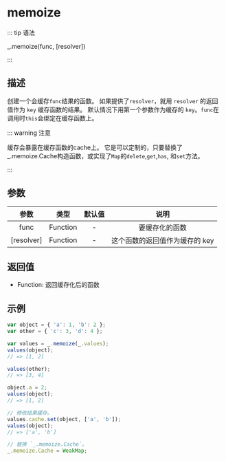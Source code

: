 # memoize

::: tip 语法

_.memoize(func, [resolver])

:::

## 描述

创建一个会缓存`func`结果的函数。 如果提供了`resolver`，就用 `resolver` 的返回值作为 `key` 缓存函数的结果。 默认情况下用第一个参数作为缓存的 `key`。`func`在调用时`this`会绑定在缓存函数上。

::: warning 注意

缓存会暴露在缓存函数的cache上。 它是可以定制的，只要替换了_.memoize.Cache构造函数，或实现了`Map`的`delete`,`get`,`has`, 和`set`方法。

:::

## 参数

|  参数  |   类型   | 默认值 |             说明             |
| :----: | :------: | :----: | :--------------------------: |
|  func  | Function |   -    |         要缓存化的函数         |
|  [resolver]  |  Function  |   -    |         这个函数的返回值作为缓存的 key         |

## 返回值

+ Function: 返回缓存化后的函数

## 示例

```js
var object = { 'a': 1, 'b': 2 };
var other = { 'c': 3, 'd': 4 };

var values = _.memoize(_.values);
values(object);
// => [1, 2]

values(other);
// => [3, 4]

object.a = 2;
values(object);
// => [1, 2]

// 修改结果缓存。
values.cache.set(object, ['a', 'b']);
values(object);
// => ['a', 'b']

// 替换 `_.memoize.Cache`。
_.memoize.Cache = WeakMap;
```
